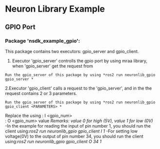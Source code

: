 # Neuron Library Example

## GPIO Port

### Package 'nsdk_example_gpio':

This package contains two executors: gpio_server and gpio_client.

1. Executor 'gpio_server' controlls the gpio port by using mraa library, when 'gpio_server' get the request from 
```
Run the gpio_server of this package by using *ros2 run neuronlib_gpio gpio_server *   
```
2.Executor 'gpio_client' calls a request to the 'gpio_server', and in the the request contains 2 or 3 parameters. 
```
Run the gpio_server of this package by using *ros2 run neuronlib_gpio gpio_client <PARAMETERS> *  
```
Replace the <PARAMETERS> using : I <gpio_num>  
       			       : O <gpio_num> value      _Remarks: value 0 for high (5V), value 1 for low (0V)_  
	-In the example for reading the input of pin number 1, you should run the client using:*ros2 run neuronlib_gpio gpio_client I 1* 
	-For setting low voltage(0V) to the output of pin number 34, you should run the client using:*ros2 run neuronlib_gpio gpio_client O 34 1*  

